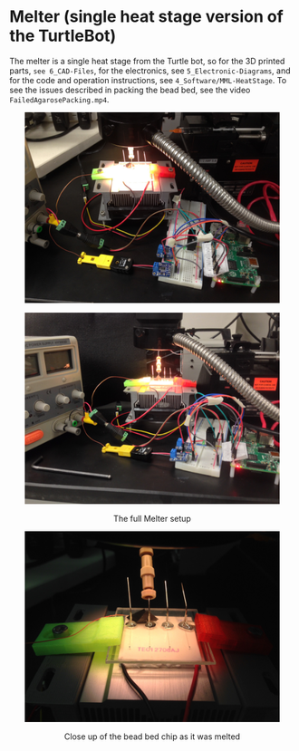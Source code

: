 # Melter (single heat stage version of the TurtleBot)

The melter is a single heat stage from the Turtle bot, so for the 3D printed parts, `see 6_CAD-Files`, for the electronics, see `5_Electronic-Diagrams`, and for the code and operation instructions, see `4_Software/MML-HeatStage`. To see the issues described in packing the bead bed, see the video `FailedAgarosePacking.mp4`.

<p align="center">
  <img width="450" height=auto src="imgs/Melter.jpg">
</p>
<p align="center">
  <img width="450" height=auto src="imgs/Melter_alt.jpg">
</p>
<p align="center">The full Melter setup</p>

<p align="center">
  <img width="450" height=auto src="imgs/Device_Closeup.jpg">
</p>
<p align="center">Close up of the bead bed chip as it was melted</p>



